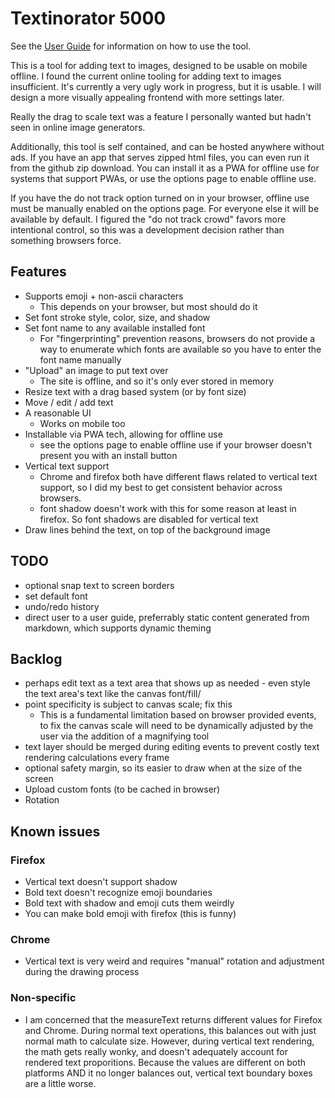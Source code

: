 # Textinorator 5000

See the [User Guide](docs/USER_GUIDE.md) for information on how to use the tool.

This is a tool for adding text to images, designed to be usable on mobile offline. I found the current online tooling for adding text to images insufficient. It's currently a very ugly work in progress, but it is usable. I will design a more visually appealing frontend with more settings later.

Really the drag to scale text was a feature I personally wanted but hadn't seen in online image generators.

Additionally, this tool is self contained, and can be hosted anywhere without ads. If you have an app that serves zipped html files, you can even run it from the github zip download. You can install it as a PWA for offline use for systems that support PWAs, or use the options page to enable offline use.

If you have the do not track option turned on in your browser, offline use
must be manually enabled on the options page. For everyone else it will
be available by default. I figured the "do not track crowd" favors
more intentional control, so this was a development decision rather
than something browsers force.

## Features

- Supports emoji + non-ascii characters
  - This depends on your browser, but most should do it
- Set font stroke style, color, size, and shadow
- Set font name to any available installed font
	- For "fingerprinting" prevention reasons, browsers
	  do not provide a way to enumerate which fonts are
		available so you have to enter the font name manually
- "Upload" an image to put text over
  - The site is offline, and so it's only ever stored in memory
- Resize text with a drag based system (or by font size)
- Move / edit / add text
- A reasonable UI
  - Works on mobile too
- Installable via PWA tech, allowing for offline use
  - see the options page to enable offline use
	  if your browser doesn't present you with an install button
- Vertical text support
	- Chrome and firefox both have different flaws related to
	  vertical text support, so I did my best to get consistent
		behavior across browsers.
  - font shadow doesn't work with this for some reason
		at least in firefox. So font shadows are disabled for
		vertical text
- Draw lines behind the text, on top of the background image

## TODO

- optional snap text to screen borders
- set default font
- undo/redo history
- direct user to a user guide, preferrably static
	content generated from markdown, which supports
	dynamic theming

## Backlog

- perhaps edit text as a text area that shows up as needed - even style the
  text area's text like the canvas font/fill/
- point specificity is subject to canvas scale; fix this
  - This is a fundamental limitation based on browser provided
		events, to fix the canvas scale will need to be dynamically adjusted
		by the user via the addition of a magnifying tool
- text layer should be merged during editing events to prevent
	costly text rendering calculations every frame
- optional safety margin, so its easier to draw when at the size of the screen
- Upload custom fonts (to be cached in browser)
- Rotation


## Known issues

### Firefox
- Vertical text doesn't support shadow
- Bold text doesn't recognize emoji boundaries
- Bold text with shadow and emoji cuts them weirdly
- You can make bold emoji with firefox (this is funny)

### Chrome
- Vertical text is very weird and requires "manual" rotation
	and adjustment during the drawing process

### Non-specific
- I am concerned that the measureText returns different values
	for Firefox and Chrome. During normal text operations,
	this balances out with just normal math to calculate size.
	However, during vertical text rendering, the math gets really
	wonky, and doesn't adequately account for rendered text
	proporitions. Because the values are different on both
	platforms AND it no longer balances out, vertical
	text boundary boxes are a little worse.
